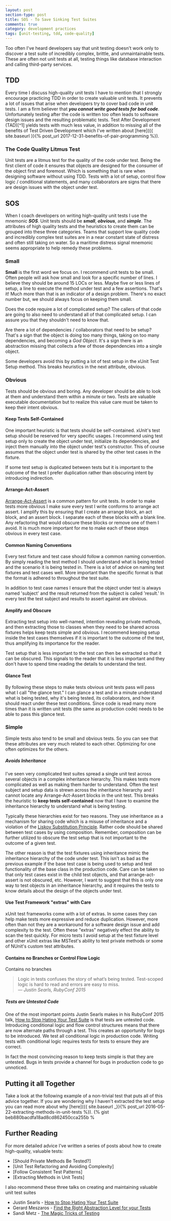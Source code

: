 ```yaml
---
layout: post
section-type: post
title: SOS - To Save Sinking Test Suites 
comments: true
category: development practices
tags: [unit-testing, tdd, code-quality]
---
```


Too often I've heard developers say that unit testing doesn't work only to discover a test suite of incredibly complex, brittle, and unmaintainable tests. These are often not unit tests at all, testing things like database interaction and calling third-party services. 

## TDD 

Every time I discuss high-quality unit tests I have to mention that I strongly encourage practicing TDD in order to create valuable unit tests. It prevents a lot of issues that arise when developers try to cover bad code in unit tests. I am a firm believer that **_you cannot write good tests for bad code_**. Unfortunately testing after the code is written too often leads to software design issues and the resulting problematic tests. Test After Development (TAD)[^1] yields tests with much less value, in addition to missing all of the benefits of Test Driven Development which I've written about [here]({{ site.baseurl }}{% post_url 2017-12-31-benefits-of-pair-programming %}).

### The Code Quality Litmus Test

Unit tests are a litmus test for the quality of the code under test. Being the first client of code it ensures that objects are designed for the consumer of the object first and foremost. Which is something that is rare when designing software without using TDD. Tests with a lot of setup, control flow logic / conditional statements, and many collaborators are signs that there are design issues with the object under test.

## SOS

When I coach developers on writing high-quality unit tests I use the mnemonic __*SOS*__. Unit tests should be __*small*__, __*obvious*__, and __*simple*__. The attributes of high quality tests and the heuristics to create them can be grouped into these three categories. Teams that support low quality code and incredibly complex test suites are in a near constant state of distress and often still taking on water. So a maritime distress signal mnemonic seems appropriate to help remedy these problems. 

### Small

**Small** is the first word we focus on. I recommend unit tests to be small. Often people will ask how small and look for a specific number of lines. I believe they should be around 15 LOCs or less. Maybe five or less lines of setup, a line to execute the method under test and a few assertions. That's it! Much more than that is an indicator of a design problem. There's no exact number but, we should always focus on keeping them small.

Does the code require a lot of complicated setup? The callers of that code are going to also need to understand all of that complicated setup. I can assure you that they shouldn't need to know that. 

Are there a lot of dependencies / collaborators that need to be setup? That's a sign that the object is doing too many things, taking on too many dependencies, and becoming a *God Object*. It's a sign there is an abstraction missing that collects a few of those dependencies into a single object.

Some developers avoid this by putting a lot of test setup in the xUnit Test Setup method. This breaks heuristics in the next attribute, obvious.

### Obvious

Tests should be obvious and boring. Any developer should be able to look at them and understand them within a minute or two. Tests are valuable executable documentation but to realize this value care must be taken to keep their intent obvious.

#### Keep Tests Self-Contained 

One important heuristic is that tests should be self-contained. xUnit's test setup should be reserved for very specific usages. I recommend using test setup only to create the object under test, initialize its dependencies, and inject them manually into the object under test's constructor. This of course assumes that the object under test is shared by the other test cases in the fixture.

If some test setup is duplicated between tests but it is important to the outcome of the test I prefer duplication rather than obscuring intent by introducing indirection.   

#### Arrange-Act-Assert

[Arrange-Act-Assert](http://wiki.c2.com/?ArrangeActAssert) is a common pattern for unit tests. In order to make tests more obvious I make sure every test I write conforms to arrange act assert. I amplify this by ensuring that I create an arrange block, an act block, and an assert block. I separate each of these blocks with a blank line. Any refactoring that would obscure these blocks or remove one of them I avoid. It is much more important for me to make each of these steps obvious in every test case.

#### Common Naming Conventions 

Every test fixture and test case should follow a common naming convention. By simply reading the test method I should understand what is being tested and the scenario it is being tested in. There is a lot of advice on naming test fixtures and test cases well. More important than the specific format is that the format is adhered to throughout the test suite. 

In addition to test case names I ensure that the object under test is always named 'subject' and the result returned from the subject is called 'result.' In every test the test subject and results to assert against are obvious.

#### Amplify and Obscure

Extracting test setup into well-named, intention revealing private methods, and then extracting those to classes when they need to be shared across fixtures helps keep tests simple and obvious. I recommend keeping setup inside the test cases themselves if it is important to the outcome of the test, thus amplifying its importance for the reader. 

Test setup that is less important to the test can then be extracted so that it can be obscured. This signals to the reader that it is less important and they don't have to spend time reading the details to understand the test.

#### Glance Test

By following these steps to make tests obvious unit tests pass will pass what I call "the glance test." I can glance a test and in a minute understand what is being tested, why it's being tested, its collaborators, and how it should react under these test conditions. Since code is read many more times than it is written unit tests (the same as production code) needs to be able to pass this glance test. 

### Simple

Simple tests also tend to be small and obvious tests. So you can see that these attributes are very much related to each other. Optimizing for one often optimizes for the others. 

##### Avoids Inheritance

I've seen very complicated test suites spread a single unit test across several objects in a complex inheritance hierarchy. This makes tests more complicated as well as making them harder to understand. Often the test subject and setup data is strewn across the inheritance hierarchy and I cannot locate any Arrange-Act-Assert blocks in the unit test. This breaks the heuristic to **keep tests self-contained** now that I have to examine the inheritance hierarchy to understand what is being testing. 

Typically these hierarchies exist for two reasons. They use inheritance as a mechanism for sharing code which is a misuse of inheritance and a violation of the [Liskov Substitution Principle](https://en.wikipedia.org/wiki/Liskov_substitution_principle). Rather code should be shared between test cases by using composition. Remember, composition can be further utilized to obscure the test setup that is not important to the outcome of a given test. 

The other reason is that the test fixtures using inheritance mimic the inheritance hierarchy of the code under test. This isn't as bad as the previous example if the base test case is being used to setup and test functionality of the base class in the production code. Care can be taken so that only test cases exist in the child test objects, and that arrange-act-assert is not obscured, etc. However, I want to suggest that this is only one way to test objects in an inheritance hierarchy, and it requires the tests to know details about the design of the objects under test.

#### Use Test Framework "extras" with Care 

xUnit test frameworks come with a lot of extras. In some cases they can help make tests more expressive and reduce duplication. However, more often than not they are a workaround for a software design issue and add complexity to the test. Often these "extras" negatively effect the ability to scan the test quickly. For micro tests I avoid setup at the test fixture level and other xUnit extras like MSTest's ability to test private methods or some of NUnit's custom test attributes.  

 #### Contains no Branches or Control Flow Logic
Contains no branches

> Logic in tests confuses the story of what’s being tested.
Test-scoped logic is hard to read and errors are easy to miss.  
> &mdash; _Justin Searls, RubyConf 2015_

##### Tests are Untested Code

One of the most important points Justin Searls makes in his RubyConf 2015 talk, [How to Stop Hating Your Test Suite](https://www.youtube.com/watch?v=VD51AkG8EZw) is that tests are untested code. Introducing conditional logic and flow control structures means that there are now alternate paths through a test. This creates an opportunity for bugs to be introduced. We test all conditional logic in production code. Writing tests with conditional logic requires tests for tests to ensure they are correct.

In fact the most convincing reason to keep tests simple is that they are untested. Bugs in tests provide a channel for bugs in production code to go unnoticed. 

## Putting it all Together

Take a look at the following example of a non-trivial test that puts all of this advice together. If you are wondering why I haven't extracted the test setup you can read more about why [here]({{ site.baseurl _}}{% post_url 2016-05-22-extracting-methods-in-unit-tests %}).
{% gist beb880bacdfa18ad8cd862450cca255b %

## Further Reading

For more detailed advice I've written a series of posts about how to create high-quality, valuable tests: 

* [Should Private Methods Be Tested?] 
* [Unit Test Refactoring and Avoiding Complexity]
* [Follow Consistent Test Patterns]
* [Extracting Methods in Unit Tests]

I also recommend these three talks on creating and maintaining valuable unit test suites
* Justin Searls - [How to Stop Hating Your Test Suite](https://www.youtube.com/watch?v=VD51AkG8EZw)
* Gerard Meszaros - [Find the Right Abstraction Level for your Tests](http://m.ustream.tv/recorded/46744750)
* Sandi Metz - [The Magic Tricks of Testing](https://www.youtube.com/watch?v=URSWYvyc42M)

